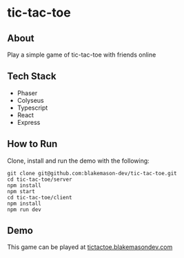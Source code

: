 # tic-tac-toe

## About
Play a simple game of tic-tac-toe with friends online

## Tech Stack
- Phaser
- Colyseus
- Typescript
- React
- Express

## How to Run
Clone, install and run the demo with the following:

    git clone git@github.com:blakemason-dev/tic-tac-toe.git
    cd tic-tac-toe/server
    npm install
    npm start
    cd tic-tac-toe/client
    npm install
    npm run dev

## Demo
This game can be played at [tictactoe.blakemasondev.com](tictactoe.blakemasondev.com)